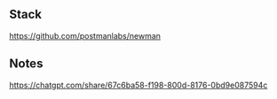 ## Stack

https://github.com/postmanlabs/newman


## Notes

https://chatgpt.com/share/67c6ba58-f198-800d-8176-0bd9e087594c